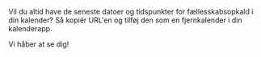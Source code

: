 Vil du altid have de seneste datoer og tidspunkter for fællesskabsopkald i din
kalender? Så kopiér URL'en og tilføj den som en fjernkalender i din kalenderapp.

Vi håber at se dig!
